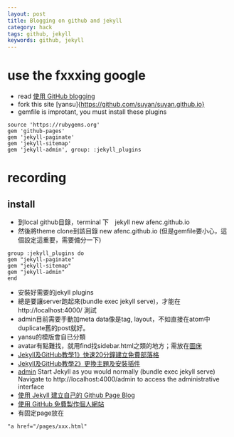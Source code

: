 ```yaml
---
layout: post
title: Blogging on github and jekyll
category: hack
tags: github, jekyll
keywords: github, jekyll
---
```

# use the fxxxing google
* read  [使用 GitHub blogging](https://gitbook.tw/chapters/github/using-github-pages.html)
*  fork this site  [yansu]{https://github.com/suyan/suyan.github.io}
* gemfile is improtant, you must install these plugins

```
source 'https://rubygems.org'
gem 'github-pages'
gem 'jekyll-paginate'
gem 'jekyll-sitemap'
gem 'jekyll-admin', group: :jekyll_plugins
```
# recording
## install
- 到local github目錄，terminal 下　jekyll new afenc.github.io
- 然後將theme clone到該目錄 new afenc.github.io (但是gemfile要小心，這個設定這重要，需要備分一下)

```
group :jekyll_plugins do
gem "jekyll-paginate"
gem "jekyll-sitemap"
gem "jekyll-admin"
end
```

- 安裝好需要的jekyll plugins
- 總是要讓server跑起來(bundle exec jekyll serve)，才能在	http://localhost:4000/  測試
- admin目前需要手動加meta data像是tag, layout，不如直接在atom中duplicate舊的post就好。
- yansu的模版會自已分類
- avatar有點難找，就用find找sidebar.html之類的地方；需放在[圖床](https://i.imgur.com/2WaoXT8.jpg)
- [Jekyll及GitHub教學1》快速20分鐘建立免費部落格](http://hungchicheng.me/2017/05/11/how-to-make-blog-on-github/)
- [Jekyll及GitHub教學2》更換主題及安裝插件](http://hungchicheng.me/2017/05/13/how-to-make-jekyll-plugin/)
- [admin](https://github.com/jekyll/jekyll-admin)
Start Jekyll as you would normally (bundle exec jekyll serve)
Navigate to http://localhost:4000/admin to access the administrative interface
- [使用 Jekyll 建立自己的 Github Page Blog](https://nk910216.github.io/2017/02/05/HowToSetupBlog/)
- [使用 GitHub 免費製作個人網站](https://gitbook.tw/chapters/github/using-github-pages.html)
- 有固定page放在
```
"a href="/pages/xxx.html"
```
